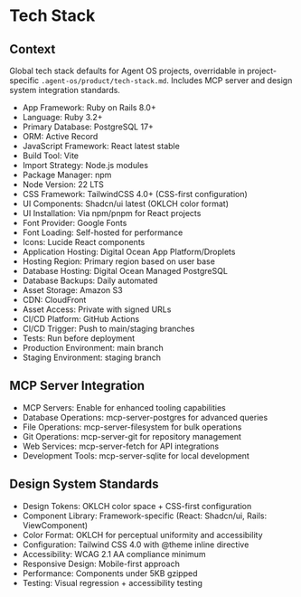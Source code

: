 # Tech Stack

## Context

Global tech stack defaults for Agent OS projects, overridable in project-specific `.agent-os/product/tech-stack.md`. Includes MCP server and design system integration standards.

- App Framework: Ruby on Rails 8.0+
- Language: Ruby 3.2+
- Primary Database: PostgreSQL 17+
- ORM: Active Record
- JavaScript Framework: React latest stable
- Build Tool: Vite
- Import Strategy: Node.js modules
- Package Manager: npm
- Node Version: 22 LTS
- CSS Framework: TailwindCSS 4.0+ (CSS-first configuration)
- UI Components: Shadcn/ui latest (OKLCH color format)
- UI Installation: Via npm/pnpm for React projects
- Font Provider: Google Fonts
- Font Loading: Self-hosted for performance
- Icons: Lucide React components
- Application Hosting: Digital Ocean App Platform/Droplets
- Hosting Region: Primary region based on user base
- Database Hosting: Digital Ocean Managed PostgreSQL
- Database Backups: Daily automated
- Asset Storage: Amazon S3
- CDN: CloudFront
- Asset Access: Private with signed URLs
- CI/CD Platform: GitHub Actions
- CI/CD Trigger: Push to main/staging branches
- Tests: Run before deployment
- Production Environment: main branch
- Staging Environment: staging branch

## MCP Server Integration

- MCP Servers: Enable for enhanced tooling capabilities
- Database Operations: mcp-server-postgres for advanced queries
- File Operations: mcp-server-filesystem for bulk operations
- Git Operations: mcp-server-git for repository management
- Web Services: mcp-server-fetch for API integrations
- Development Tools: mcp-server-sqlite for local development

## Design System Standards

- Design Tokens: OKLCH color space + CSS-first configuration
- Component Library: Framework-specific (React: Shadcn/ui, Rails: ViewComponent)
- Color Format: OKLCH for perceptual uniformity and accessibility
- Configuration: Tailwind CSS 4.0 with @theme inline directive
- Accessibility: WCAG 2.1 AA compliance minimum
- Responsive Design: Mobile-first approach
- Performance: Components under 5KB gzipped
- Testing: Visual regression + accessibility testing
